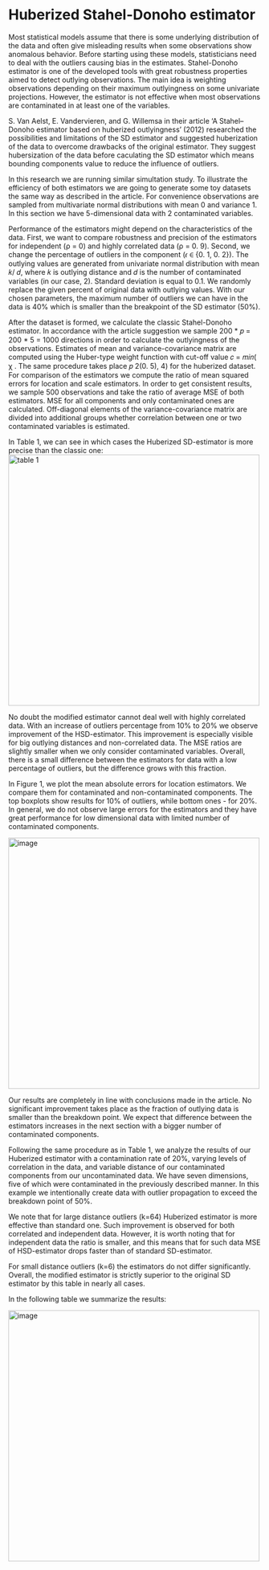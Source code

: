 # Huberized Stahel-Donoho estimator
Most statistical models assume that there is some underlying distribution of the data and often give misleading results when some observations show anomalous behavior. Before starting using these models, statisticians need to deal with the outliers causing bias in the estimates. Stahel-Donoho estimator is one of the developed tools with great robustness properties aimed to detect outlying observations. The main idea is weighting observations depending on their maximum outlyingness on some univariate projections. However, the estimator is not effective when most observations are contaminated in at least one of the variables. 

S. Van Aelst, E. Vandervieren, and G. Willemsa in their article ‘A Stahel–Donoho estimator based on huberized outlyingness’ (2012) researched the possibilities and limitations of the SD estimator and suggested huberization of the data to overcome drawbacks of the original estimator. They suggest hubersization of the data before caculating the SD estimator which means bounding components value to reduce the influence of outliers.

In this research we are running similar simultation study. To illustrate the efficiency of both estimators we are going to generate some toy datasets the same way as described in the article. For convenience observations are sampled from multivariate normal distributions with mean 0 and variance 1. In this section we have 5-dimensional data with 2 contaminated variables.

Performance of the estimators might depend on the characteristics of the data. First, we want to compare robustness and precision of the estimators for independent (ρ = 0) and highly correlated data (ρ = 0. 9). Second, we change the percentage of outliers in the component (𝜖 ∈ {0. 1, 0. 2}). The outlying values are generated from univariate normal distribution with mean 𝑘/ 𝑑, where 𝑘 is outlying distance and 𝑑 is the number of contaminated variables (in our case, 2). Standard deviation is equal to 0.1. We randomly replace the given percent of original data with outlying values. With our chosen parameters, the maximum number of outliers we can have in the data is 40% which is smaller than the breakpoint of the SD estimator (50%).

After the dataset is formed, we calculate the classic Stahel-Donoho estimator. In accordance with the article suggestion we sample 200 * 𝑝 = 200 * 5 = 1000 directions in order to calculate the outlyingness of the observations. Estimates of mean and variance-covariance matrix are computed using the Huber-type weight function with cut-off value 𝑐 = 𝑚𝑖𝑛( χ . The same procedure takes place 𝑝 2(0. 5), 4) for the huberized dataset. For comparison of the estimators we compute the ratio of mean squared errors for location and scale estimators. In order to get consistent results, we sample 500 observations and take the ratio of average MSE of both estimators. MSE for all components and only contaminated ones are calculated. Off-diagonal elements of the variance-covariance matrix are divided into additional groups whether correlation between one or two contaminated variables is estimated. 

In Table 1, we can see in which cases the Huberized SD-estimator is more precise than the classic one:
<img width="500" alt="table 1" src="https://user-images.githubusercontent.com/101756813/203383234-83523ad1-b1a5-4cbd-a1d7-c9f40bde5443.png">

No doubt the modified estimator cannot deal well with highly correlated data. With an increase of outliers percentage from 10% to 20% we observe improvement of the HSD-estimator. This improvement is especially visible for big outlying distances and non-correlated data. The MSE ratios are slightly smaller when we only consider contaminated variables. Overall, there is a small difference between the estimators for data with a low percentage of outliers, but the difference grows with this fraction.

In Figure 1, we plot the mean absolute errors for location estimators. We compare them for contaminated and non-contaminated components. The top boxplots show results for 10% of outliers, while bottom ones - for 20%. In general, we do not observe large errors for the estimators and they have great performance for low dimensional data with limited number of contaminated components.

<img width="500" alt="image" src="https://user-images.githubusercontent.com/101756813/203383351-0eb594fb-6438-442a-8282-4eae3fd6281a.png">

Our results are completely in line with conclusions made in the article. No significant improvement takes place as the fraction of outlying data is smaller than the breakdown point. We expect that difference between the estimators increases in the next section with a bigger number of contaminated components.

Following the same procedure as in Table 1, we analyze the results of our Huberized estimator with a contamination rate of 20%, varying levels of correlation in the data, and variable distance of our contaminated components from our uncontaminated data. We have seven dimensions, five of which were contaminated in the previously described manner. In this example we intentionally create data with outlier propagation to exceed the breakdown point of 50%.

We note that for large distance outliers (k=64) Huberized estimator is more effective than standard one. Such improvement is observed for both correlated and independent data. However, it is worth noting that for independent data the ratio is smaller, and this means that for such data MSE of HSD-estimator drops faster than of standard SD-estimator.

For small distance outliers (k=6) the estimators do not differ significantly. Overall, the modified estimator is strictly superior to the original SD estimator by this table in nearly all cases.

In the following table we summarize the results:

<img width="500" alt="image" src="https://user-images.githubusercontent.com/101756813/203384058-d0d6547b-b876-4fbc-93c6-c598bdf58146.png">
